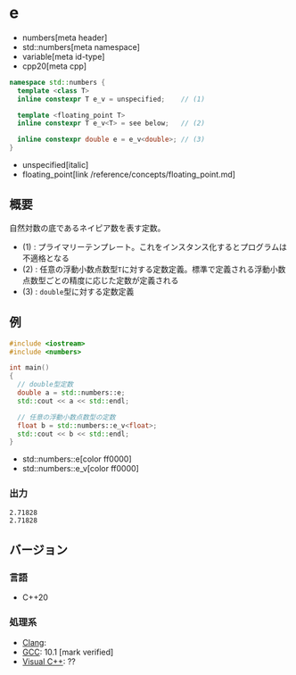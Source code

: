 # e
* numbers[meta header]
* std::numbers[meta namespace]
* variable[meta id-type]
* cpp20[meta cpp]

```cpp
namespace std::numbers {
  template <class T>
  inline constexpr T e_v = unspecified;    // (1)

  template <floating_point T>
  inline constexpr T e_v<T> = see below;   // (2)

  inline constexpr double e = e_v<double>; // (3)
}
```
* unspecified[italic]
* floating_point[link /reference/concepts/floating_point.md]

## 概要
自然対数の底であるネイピア数を表す定数。

- (1) : プライマリーテンプレート。これをインスタンス化するとプログラムは不適格となる
- (2) : 任意の浮動小数点数型`T`に対する定数定義。標準で定義される浮動小数点数型ごとの精度に応じた定数が定義される
- (3) : `double`型に対する定数定義


## 例
```cpp example
#include <iostream>
#include <numbers>

int main()
{
  // double型定数
  double a = std::numbers::e;
  std::cout << a << std::endl;

  // 任意の浮動小数点数型の定数
  float b = std::numbers::e_v<float>;
  std::cout << b << std::endl;
}
```
* std::numbers::e[color ff0000]
* std::numbers::e_v[color ff0000]

### 出力
```
2.71828
2.71828
```

## バージョン
### 言語
- C++20

### 処理系
- [Clang](/implementation.md#clang):
- [GCC](/implementation.md#gcc): 10.1 [mark verified]
- [Visual C++](/implementation.md#visual_cpp): ??
